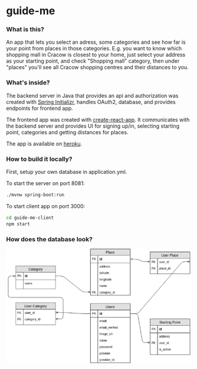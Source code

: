 # guide-me

### What is this?

An app that lets you select an adress, some categories and see how far is your point from places 
in those categories.
E.g. you want to know which shopping mall in Cracow is closest to your home, just select your 
address as your starting point, and check "Shopping mall" category, then under "places" you'll 
see all Cracow shopping centres and their distances to you.

### What's inside?

The backend server in Java that provides an api and authorization was created with [Spring 
Initializr](https://start.spring.io/), handles OAuth2, database, and provides endpoints for frontend app.

The frontend app was created with [create-react-app](https://github.com/facebook/create-react-app).
It communicates with the backend server and provides UI for signing up/in, selecting starting 
point, categories and getting distances for places.

The app is available on [heroku](https://gdme-client.herokuapp.com/).

### How to build it locally?

First, setup your own database in application.yml.

To start the server on port 8081:
```bash
./mvnw spring-boot:run
```

To start client app on port 3000:
```bash
cd guide-me-client
npm start
```

### How does the database look?

![Database](gdme_db.jpg)
